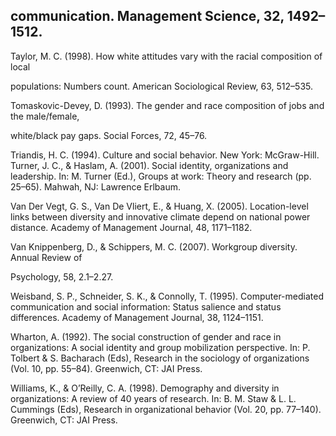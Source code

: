 ## communication. Management Science, 32, 1492–1512.

Taylor, M. C. (1998). How white attitudes vary with the racial composition of local

populations: Numbers count. American Sociological Review, 63, 512–535.

Tomaskovic-Devey, D. (1993). The gender and race composition of jobs and the male/female,

white/black pay gaps. Social Forces, 72, 45–76.

Triandis, H. C. (1994). Culture and social behavior. New York: McGraw-Hill. Turner, J. C., & Haslam, A. (2001). Social identity, organizations and leadership. In: M. Turner (Ed.), Groups at work: Theory and research (pp. 25–65). Mahwah, NJ: Lawrence Erlbaum.

Van Der Vegt, G. S., Van De Vliert, E., & Huang, X. (2005). Location-level links between diversity and innovative climate depend on national power distance. Academy of Management Journal, 48, 1171–1182.

Van Knippenberg, D., & Schippers, M. C. (2007). Workgroup diversity. Annual Review of

Psychology, 58, 2.1–2.27.

Weisband, S. P., Schneider, S. K., & Connolly, T. (1995). Computer-mediated communication and social information: Status salience and status differences. Academy of Management Journal, 38, 1124–1151.

Wharton, A. (1992). The social construction of gender and race in organizations: A social identity and group mobilization perspective. In: P. Tolbert & S. Bacharach (Eds), Research in the sociology of organizations (Vol. 10, pp. 55–84). Greenwich, CT: JAI Press.

Williams, K., & O’Reilly, C. A. (1998). Demography and diversity in organizations: A review of 40 years of research. In: B. M. Staw & L. L. Cummings (Eds), Research in organizational behavior (Vol. 20, pp. 77–140). Greenwich, CT: JAI Press.
